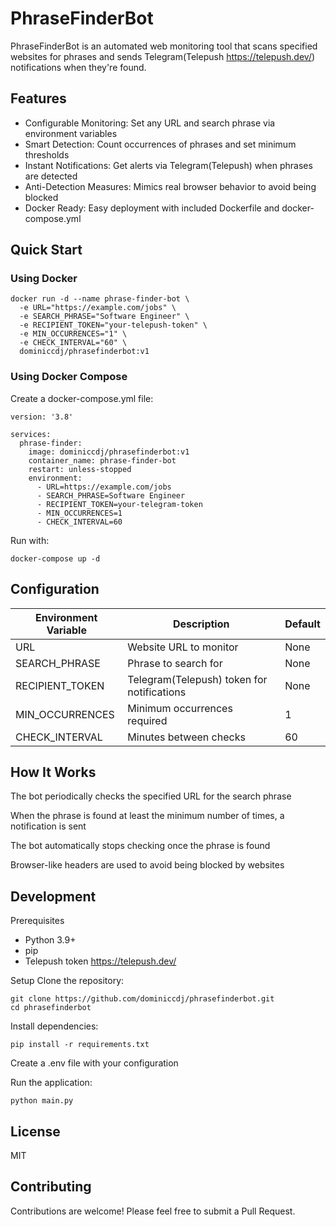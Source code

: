 # PhraseFinderBot
PhraseFinderBot is an automated web monitoring tool that scans specified websites for phrases and sends Telegram(Telepush https://telepush.dev/) notifications when they're found.

## Features
- Configurable Monitoring: Set any URL and search phrase via environment variables
- Smart Detection: Count occurrences of phrases and set minimum thresholds
- Instant Notifications: Get alerts via Telegram(Telepush) when phrases are detected
- Anti-Detection Measures: Mimics real browser behavior to avoid being blocked
- Docker Ready: Easy deployment with included Dockerfile and docker-compose.yml

## Quick Start
### Using Docker
```
docker run -d --name phrase-finder-bot \
  -e URL="https://example.com/jobs" \
  -e SEARCH_PHRASE="Software Engineer" \
  -e RECIPIENT_TOKEN="your-telepush-token" \
  -e MIN_OCCURRENCES="1" \
  -e CHECK_INTERVAL="60" \
  dominiccdj/phrasefinderbot:v1
```
### Using Docker Compose
Create a docker-compose.yml file:
```
version: '3.8'

services:
  phrase-finder:
    image: dominiccdj/phrasefinderbot:v1
    container_name: phrase-finder-bot
    restart: unless-stopped
    environment:
      - URL=https://example.com/jobs
      - SEARCH_PHRASE=Software Engineer
      - RECIPIENT_TOKEN=your-telegram-token
      - MIN_OCCURRENCES=1
      - CHECK_INTERVAL=60
```
Run with:
```
docker-compose up -d
```
## Configuration
|Environment Variable |	Description |	Default |
| ------------------- | ----------- | ------- |
|URL |	Website URL to monitor |	None |
|SEARCH_PHRASE |	Phrase to search for |	None |
|RECIPIENT_TOKEN |	Telegram(Telepush) token for notifications |	None |
|MIN_OCCURRENCES |	Minimum occurrences required |	1 |
|CHECK_INTERVAL |	Minutes between checks |	60 |

## How It Works
The bot periodically checks the specified URL for the search phrase

When the phrase is found at least the minimum number of times, a notification is sent

The bot automatically stops checking once the phrase is found

Browser-like headers are used to avoid being blocked by websites

## Development
Prerequisites
- Python 3.9+
- pip
- Telepush token https://telepush.dev/ 

Setup
Clone the repository:
```
git clone https://github.com/dominiccdj/phrasefinderbot.git
cd phrasefinderbot
```
Install dependencies:
```
pip install -r requirements.txt
```
Create a .env file with your configuration

Run the application:
```
python main.py
```
## License
MIT

## Contributing
Contributions are welcome! Please feel free to submit a Pull Request.
